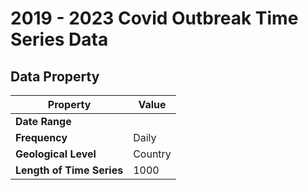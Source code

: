 # 2019 - 2023 Covid Outbreak Time Series Data

## Data Property
|Property|Value|
|---|---|
|**Date Range**|  |
|**Frequency**| Daily |
|**Geological Level**| Country |
|**Length of Time Series**| 1000 |

